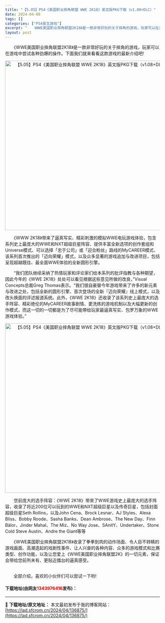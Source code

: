 ```yaml
---
title: "【5.05】PS4《美国职业摔角联盟 WWE 2K18》英文版PKG下载（v1.08+DLC）"
date: 2024-04-08
tags: []
categories: ["PS4英文游戏"]
excerpt: "　　《WWE美国职业摔角联盟2K18》是一款非常好玩的关于摔角的游戏，玩家可以在游戏中尝试各种劲爆的操作。下面我们就来看看这款游戏的最新介绍吧! 　　《WWW 2K18》带来了逼真写实、精彩刺激的模拟WWE电玩游戏体验，包含系列史上最庞大的WWE和NXT超级巨星阵容、提供丰富全新选项的创作套组和Un&hellip;"
layout: post
---
```


 <p>　　《WWE美国职业摔角联盟2K18》是一款非常好玩的关于摔角的游戏，玩家可以在游戏中尝试各种劲爆的操作。下面我们就来看看这款游戏的最新介绍吧!</p> <p align="center"><img align="" border="0" src="https://lad.sfcrom.cn/wp-content/uploads/2024/04/20240408_6613a719c3e93.webp" width="550" alt="【5.05】PS4《美国职业摔角联盟 WWE 2K18》英文版PKG下载（v1.08+DLC）" /></p> <p>　　《WWW 2K18》带来了逼真写实、精彩刺激的模拟WWE电玩游戏体验，包含系列史上最庞大的WWE和NXT超级巨星阵容、提供丰富全新选项的创作套组和Universe模式、可以选择「忠于公司」或「迎合粉丝」路线的MyCAREER模式、该系列首次推出的「迈向荣耀」模式，以及众多显著的游戏追加与改进项目，包括呈现超越既往、最全面WWE体验的全新圆形引擎。</p> <p>　　&ldquo;我们团队继续采纳了热情玩家和评论家们给本系列的批评指教与各种期望，因此今年的《WWE 2K18》处处可以看见根据这些意见所做的改良，&rdquo;Visual Concepts总裁Greg Thomas表示。&ldquo;我们很自豪替今年游戏带来了许多的新元素与改进之处，包括全新的圆形引擎、首次登场的全新『迈向荣耀』线上模式，以及改头换面的评述报道系统。此外，《WWE 2K18》还收录了该系列史上最庞大的选手阵容、精彩绝伦的MyCAREER故事剧情、更洗练的游戏机制以及大幅更新的创作模式，而这一切的一切都是为了尽可能帶给玩家最逼真写实、包罗万象的WWE游戏体验。&rdquo;</p> <p align="center"><img align="" border="0" src="https://lad.sfcrom.cn/wp-content/uploads/2024/04/20240408_6613a71a291bf.webp" width="550" alt="【5.05】PS4《美国职业摔角联盟 WWE 2K18》英文版PKG下载（v1.08+DLC）" /></p> <p>　　空前庞大的选手阵容：《WWE 2K18》带來了WWE游戏史上最庞大的选手阵容，收录了将近200位可以玩到的WWE和NXT超级巨星以及传奇巨星，包括封面超级巨星Seth Rollins，以及John Cena、Brock Lesnar、AJ Styles、Alexa Bliss、Bobby Roode、Sasha Banks、Dean Ambrose、The New Day、Finn B&aacute;lor、Jinder Mahal、The Miz、No Way Jose、SAnitY、Undertaker、Stone Cold Steve Austin、Andre the Giant等等</p> <p>　　《WWE美国职业摔角联盟2K18》收录了拳拳到肉的动作场面、令人目不转睛的游戏画面、高潮迭起的戏剧性事件、让人兴奋的各种内容、众多的游戏模式和比赛类型、创作功能，以及让您爱上《WWE美国职业摔角联盟2K》的一切元素，保证会带给您前所未有、更贴近擂台的逼真感受。</p> <p><br />&nbsp; &nbsp; &nbsp; &nbsp;全部介绍，喜欢的小伙伴们可以尝试一下哟!</p> <p><h4>下载地址(由网友<font color="red">1343976416</font>发布)：</h4></p> 

---
📖 **下载地址/原文地址：** 本文最初发布于我的博客网站：[https://lad.sfcrom.cn/2024/04/136875/](https://lad.sfcrom.cn/2024/04/136875/)
